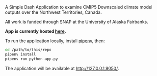 A Simple Dash Application to examine CMIP5 Downscaled climate model outputs over
the Northwest Territories, Canada. 

All work is funded through SNAP at the University of Alaska Fairbanks.

__App is currently hosted [here](https://nwt-dash-app.herokuapp.com/).__

To run the application locally, install [pipenv](https://pipenv.readthedocs.io/en/latest/), then:

```bash
cd /path/to/this/repo
pipenv install
pipenv run python app.py
```

The application will be available at http://127.0.0.1:8050/.

